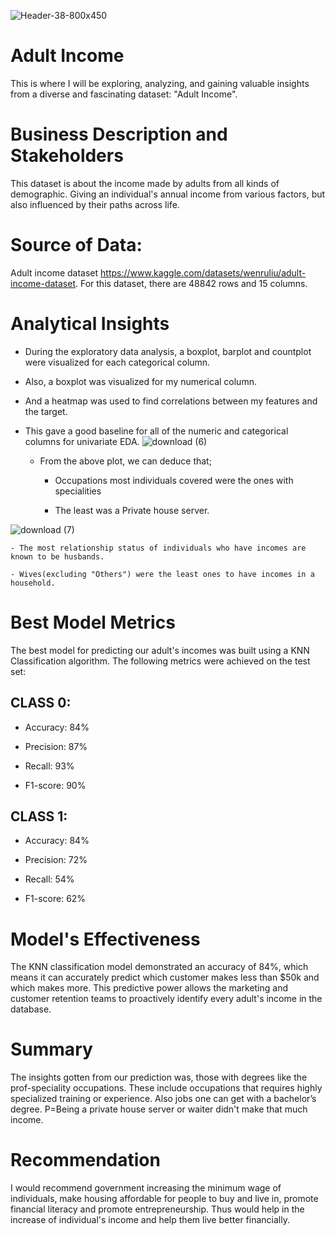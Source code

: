 ![Header-38-800x450](https://github.com/ob3dd/Adult-Income-and-Wine-Quality-/assets/133266342/ad2e403c-b8ea-4422-9edf-619d0d03b5dc)
# Adult Income
This is where I will be exploring, analyzing, and gaining valuable insights from a diverse and fascinating dataset: "Adult Income".

# Business Description and Stakeholders
This dataset is about the income made by adults from all kinds of demographic. Giving an individual's annual income from various factors, but also influenced by their paths across life.
# Source of Data: 
Adult income dataset https://www.kaggle.com/datasets/wenruliu/adult-income-dataset. For this dataset, there are 48842 rows and 15 columns.
# Analytical Insights
- During the exploratory data analysis, a boxplot, barplot and countplot were visualized for each categorical column. 
- Also, a boxplot was visualized for my numerical column.
- And a heatmap was used to find correlations between my features and the target.
- This gave a good baseline for all of the numeric and categorical columns for univariate EDA.
![download (6)](https://github.com/ob3dd/Adult-Income-and-Wine-Quality-/assets/133266342/410c5b1c-b54b-4a0f-978a-565a1fed8f23)

    - From the above plot, we can deduce that;
      
        - Occupations most individuals covered were the ones with specialities
          
        - The least was a Private house server.

     
![download (7)](https://github.com/ob3dd/Adult-Income-and-Wine-Quality-/assets/133266342/665119de-5962-42a0-8b4f-d18ecea048c8)

    - The most relationship status of individuals who have incomes are known to be husbands.
 
    - Wives(excluding "Others") were the least ones to have incomes in a household.
 
# Best Model Metrics
The best model for predicting our adult's incomes was built using a KNN Classification algorithm. The following metrics were achieved on the test set:

## CLASS 0:

  - Accuracy: 84%

  - Precision: 87%

  - Recall: 93%

  - F1-score: 90%

## CLASS 1:

  - Accuracy: 84%

  - Precision: 72%

  - Recall: 54%

  - F1-score: 62%

# Model's Effectiveness
The KNN classification model demonstrated an accuracy of 84%, which means it can accurately predict which customer makes less than $50k and which makes more. This predictive power allows the marketing and customer retention teams to proactively identify every adult's income in the database.

# Summary
The insights gotten from our prediction was, those with degrees like the prof-speciality occupations. These include occupations that requires highly specialized training or experience. Also jobs one can get with a bachelor’s degree. P=Being a private house server or waiter didn't make that much income.

# Recommendation
I would recommend government increasing the minimum wage of individuals, make housing affordable for people to buy and live in, promote financial literacy and promote entrepreneurship. Thus would help in the increase of individual's income and help them live better financially. 
